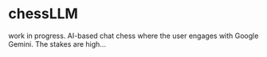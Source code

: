 # chessLLM
work in progress. AI-based chat chess where the user engages with Google Gemini. The stakes are high...
